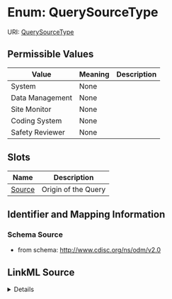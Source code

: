 # Enum: QuerySourceType



URI: [QuerySourceType](QuerySourceType)

## Permissible Values

| Value | Meaning | Description |
| --- | --- | --- |
| System | None |  |
| Data Management | None |  |
| Site Monitor | None |  |
| Coding System | None |  |
| Safety Reviewer | None |  |




## Slots

| Name | Description |
| ---  | --- |
| [Source](Source.md) | Origin of the Query |






## Identifier and Mapping Information







### Schema Source


* from schema: http://www.cdisc.org/ns/odm/v2.0




## LinkML Source

<details>
```yaml
name: QuerySourceType
from_schema: http://www.cdisc.org/ns/odm/v2.0
rank: 1000
permissible_values:
  System:
    text: System
    is_a: QuerySourceType
  Data Management:
    text: Data Management
    is_a: QuerySourceType
  Site Monitor:
    text: Site Monitor
    is_a: QuerySourceType
  Coding System:
    text: Coding System
    is_a: QuerySourceType
  Safety Reviewer:
    text: Safety Reviewer
    is_a: QuerySourceType

```
</details>
